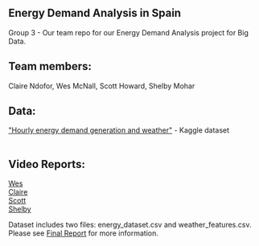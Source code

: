 ## Energy Demand Analysis in Spain
Group 3 - Our team repo for our Energy Demand Analysis project for Big Data. <br>

## Team members: <br>
Claire Ndofor, Wes McNall, Scott Howard, Shelby Mohar <br>

## Data: <br>
["Hourly energy demand generation and weather"](https://www.kaggle.com/nicholasjhana/energy-consumption-generation-prices-and-weather?select=weather_features.csv) - Kaggle dataset <br><br>

## Video Reports: <br>

[Wes](https://www.youtube.com/watch?v=Sj6ttsovQ4w)<br>
[Claire](https://mailmissouri-my.sharepoint.com/personal/cbnk6w_umsystem_edu/Documents/Attachments/Clairevideo.mp4) <br>
[Scott](https://youtu.be/biIeri28OGc) <br>
[Shelby](https://youtu.be/4WZvKEsCCvo) <br>

Dataset includes two files: energy_dataset.csv and weather_features.csv. <br>
Please see [Final Report](https://github.com/smgbx/Energy_Demand_Analysis/blob/master/Final_Report.pdf) for more information.


